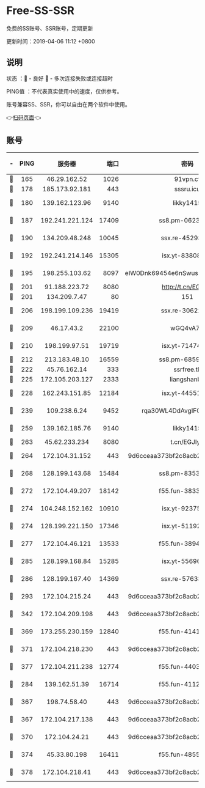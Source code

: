 # Free-SS-SSR

免费的SS账号、SSR账号，定期更新

更新时间：2019-04-06 11:12 +0800

## 说明

状态     ：🙂 - 良好 🙁 - 多次连接失败或连接超时

PING值   ：不代表真实使用中的速度，仅供参考。

账号兼容SS、SSR，你可以自由在两个软件中使用。

👉[扫码页面](https://liesauer.github.io/Free-SS-SSR/)👈

## 账号

|-|PING|服务器|端口|密码|加密方式|区域|
|:----:|:----:|:-----:|-----:|:----:|:----:|:----:|
|🙂|165|46.29.162.52|1026|91vpn.cf|rc4-md5|RU|
|🙂|178|185.173.92.181|443|sssru.icu|rc4-md5|RU|
|🙂|180|139.162.123.96|9140|likky1415|aes-256-cfb|JP|
|🙂|187|192.241.221.124|17409|ss8.pm-06236713|aes-256-cfb|US|
|🙂|190|134.209.48.248|10045|ssx.re-45293607|aes-256-cfb|US|
|🙂|192|192.241.214.146|15305|isx.yt-83808561|aes-256-cfb|US|
|🙂|195|198.255.103.62|8097|eIW0Dnk69454e6nSwuspv9DmS201tQ0D|aes-256-cfb|US|
|🙂|201|91.188.223.72|8080|http://t.cn/EGJIyrl|rc4-md5|RU|
|🙂|201|134.209.7.47|80|151|chacha20|US|
|🙂|206|198.199.109.236|19419|ssx.re-30622705|aes-256-cfb|US|
|🙂|209|46.17.43.2|22100|wGQ4vA7D|aes-256-gcm|RU|
|🙂|210|198.199.97.51|19719|isx.yt-71474069|aes-256-cfb|US|
|🙂|212|213.183.48.10|16559|ss8.pm-68592266|rc4-md5|RU|
|🙂|222|45.76.162.14|333|ssrfree.tk|rc4|SG|
|🙂|225|172.105.203.127|2333|liangshanbo|chacha20|JP|
|🙂|228|162.243.151.85|12184|isx.yt-44551935|aes-256-cfb|US|
|🙂|239|109.238.6.24|9452|rqa30WL4DdAvgIFG6Fs3znzTa|aes-256-cfb|FR|
|🙂|259|139.162.185.76|9140|likky1415|aes-256-cfb|DE|
|🙂|263|45.62.233.234|8080|t.cn/EGJIyrl|rc4-md5|CA|
|🙂|264|172.104.31.152|443|9d6cceaa373bf2c8acb22e60b6a58be6|aes-256-cfb|US|
|🙂|268|128.199.143.68|15484|ss8.pm-83534389|aes-256-cfb|SG|
|🙂|272|172.104.49.207|18142|f55.fun-38335562|aes-256-cfb|SG|
|🙂|274|104.248.152.162|10910|isx.yt-92375658|aes-256-cfb|SG|
|🙂|274|128.199.221.150|17346|isx.yt-51192265|aes-256-cfb|SG|
|🙂|277|172.104.46.121|13533|f55.fun-38943433|aes-256-cfb|SG|
|🙂|285|128.199.168.84|15285|isx.yt-55696582|aes-256-cfb|SG|
|🙂|286|128.199.167.40|14369|ssx.re-57633451|aes-256-cfb|SG|
|🙂|293|172.104.215.24|443|9d6cceaa373bf2c8acb22e60b6a58be6|aes-256-cfb|US|
|🙂|342|172.104.209.198|443|9d6cceaa373bf2c8acb22e60b6a58be6|aes-256-cfb|US|
|🙂|369|173.255.230.159|12840|f55.fun-41413045|aes-256-cfb|US|
|🙂|371|172.104.218.230|443|9d6cceaa373bf2c8acb22e60b6a58be6|aes-256-cfb|US|
|🙂|377|172.104.211.238|12774|f55.fun-44032387|aes-256-cfb|US|
|🙂|284|139.162.51.39|16714|f55.fun-41127921|aes-256-cfb|SG|
|🙂|367|198.74.58.40|443|9d6cceaa373bf2c8acb22e60b6a58be6|aes-256-cfb|US|
|🙂|367|172.104.217.138|443|9d6cceaa373bf2c8acb22e60b6a58be6|aes-256-cfb|US|
|🙂|370|172.104.24.21|443|9d6cceaa373bf2c8acb22e60b6a58be6|aes-256-cfb|US|
|🙂|374|45.33.80.198|16411|f55.fun-48556227|aes-256-cfb|US|
|🙂|378|172.104.218.41|443|9d6cceaa373bf2c8acb22e60b6a58be6|aes-256-cfb|US|
